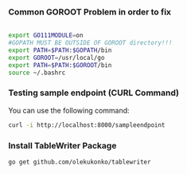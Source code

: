 ### Common GOROOT Problem in order to fix

```bash

export GO111MODULE=on
#GOPATH MUST BE OUTSIDE OF GOROOT directory!!!
export PATH=$PATH:$GOPATH/bin
export GOROOT=/usr/local/go
export PATH=$PATH:$GOROOT/bin
source ~/.bashrc
```

### Testing sample endpoint (CURL Command)

You can use the following command: 

```bash
curl -i http://localhost:8000/sampleendpoint
```

### Install TableWriter Package

```bash 
go get github.com/olekukonko/tablewriter
```

